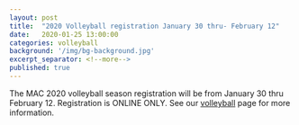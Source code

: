 ```yaml
---
layout: post
title:  "2020 Volleyball registration January 30 thru- February 12"
date:   2020-01-25 13:00:00
categories: volleyball
background: '/img/bg-background.jpg'
excerpt_separator: <!--more-->
published: true
---
```

The MAC 2020 volleyball season registration will be from January 30 thru February 12.
Registration is ONLINE ONLY. See our [volleyball](/volleyball) page for more information.